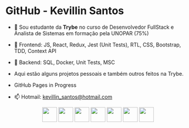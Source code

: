 <h1>GitHub - Kevillin Santos</h1>

- 🔭 Sou estudante da **Trybe** no curso de Desenvolvedor FullStack e Analista de Sistemas em formação pela UNOPAR (75%)
- 🔭 Frontend: JS, React, Redux, Jest (Unit Tests), RTL, CSS, Bootstrap, TDD, Context API
- 🔭 Backend: SQL, Docker, Unit Tests, MSC

- Aqui estão alguns projetos pessoais e também outros feitos na Trybe.
- GitHub Pages in Progress
- 📫 Hotmail: kevillin_santos@hotmail.com

<div class="logos" align="center">
<img src="https://cdn.jsdelivr.net/gh/devicons/devicon/icons/html5/html5-original-wordmark.svg" height="40px" width="40px"/>
<img src="https://cdn.jsdelivr.net/gh/devicons/devicon/icons/css3/css3-original-wordmark.svg" height="40px" width="40px"/>
<img src="https://cdn.jsdelivr.net/gh/devicons/devicon/icons/javascript/javascript-original.svg" height="40px" width="40px"/>
<img src="https://cdn.jsdelivr.net/gh/devicons/devicon/icons/redux/redux-original.svg" height="40px" width="40px"/>
<img src="https://cdn.jsdelivr.net/gh/devicons/devicon/icons/jest/jest-plain.svg" height="40px" width="40px"/>
<img src="https://cdn.jsdelivr.net/gh/devicons/devicon/icons/mysql/mysql-original-wordmark.svg" height="40px" width="40px"/>   
<img src="https://cdn.jsdelivr.net/gh/devicons/devicon/icons/docker/docker-original-wordmark.svg" height="40px" width="40px"/>               
</div>
